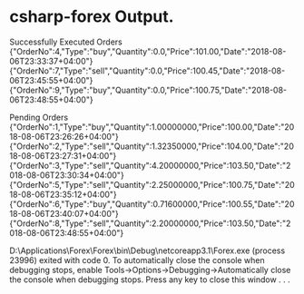 # csharp-forex Output. 
Successfully Executed Orders
{"OrderNo":4,"Type":"buy","Quantity":0.0,"Price":101.00,"Date":"2018-08-06T23:33:37+04:00"}
{"OrderNo":7,"Type":"sell","Quantity":0.0,"Price":100.45,"Date":"2018-08-06T23:45:55+04:00"}
{"OrderNo":9,"Type":"buy","Quantity":0.0,"Price":100.75,"Date":"2018-08-06T23:48:55+04:00"}



Pending Orders
{"OrderNo":1,"Type":"buy","Quantity":1.00000000,"Price":100.00,"Date":"2018-08-06T23:26:26+04:00"}
{"OrderNo":2,"Type":"sell","Quantity":1.32350000,"Price":104.00,"Date":"2018-08-06T23:27:31+04:00"}
{"OrderNo":3,"Type":"sell","Quantity":4.20000000,"Price":103.50,"Date":"2018-08-06T23:30:34+04:00"}
{"OrderNo":5,"Type":"sell","Quantity":2.25000000,"Price":100.75,"Date":"2018-08-06T23:35:12+04:00"}
{"OrderNo":6,"Type":"buy","Quantity":0.71600000,"Price":100.55,"Date":"2018-08-06T23:40:07+04:00"}
{"OrderNo":8,"Type":"sell","Quantity":2.20000000,"Price":103.50,"Date":"2018-08-06T23:48:55+04:00"}

D:\Applications\Forex\Forex\bin\Debug\netcoreapp3.1\Forex.exe (process 23996) exited with code 0.
To automatically close the console when debugging stops, enable Tools->Options->Debugging->Automatically close the console when debugging stops.
Press any key to close this window . . .
